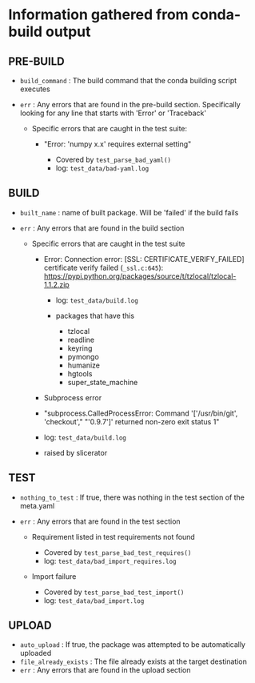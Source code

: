 # Information gathered from conda-build output

## PRE-BUILD

  - `build_command` : The build command that the conda building script executes
  - `err` : Any errors that are found in the pre-build section. Specifically
    looking for any line that starts with 'Error' or 'Traceback'

    - Specific errors that are caught in the test suite:

      - "Error: 'numpy x.x' requires external setting"

        - Covered by `test_parse_bad_yaml()`
        - log: `test_data/bad-yaml.log`

## BUILD

  - `built_name` : name of built package. Will be 'failed' if the build fails
  - `err` : Any errors that are found in the build section

    - Specific errors that are caught in the test suite

      - Error: Connection error: [SSL: CERTIFICATE_VERIFY_FAILED] certificate
        verify failed (`_ssl.c:645`):
        https://pypi.python.org/packages/source/t/tzlocal/tzlocal-1.1.2.zip

        - log: `test_data/build.log`
        - packages that have this

          - tzlocal
          - readline
          - keyring
          - pymongo
          - humanize
          - hgtools
          - super_state_machine

      -  Subprocess error

        - "subprocess.CalledProcessError: Command '['/usr/bin/git', 'checkout',"
         "'0.9.7']' returned non-zero exit status 1"

         - log: `test_data/build.log`
         - raised by slicerator

## TEST

  - `nothing_to_test` : If true, there was nothing in the test section of the
                        meta.yaml
  - `err` : Any errors that are found in the test section

    - Requirement listed in test requirements not found

      - Covered by `test_parse_bad_test_requires()`
      - log: `test_data/bad_import_requires.log`

    - Import failure

      - Covered by `test_parse_bad_test_import()`
      - log: `test_data/bad_import.log`

## UPLOAD

  - `auto_upload` : If true, the package was attempted to be automatically
     uploaded
  - `file_already_exists` : The file already exists at the target destination
  - `err` : Any errors that are found in the upload section
